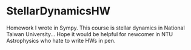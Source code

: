 # StellarDynamicsHW
Homework I wrote in Sympy. This course is stellar dynamics in National Taiwan University... Hope it would be helpful for newcomer in NTU Astrophysics who hate to write HWs in pen.
